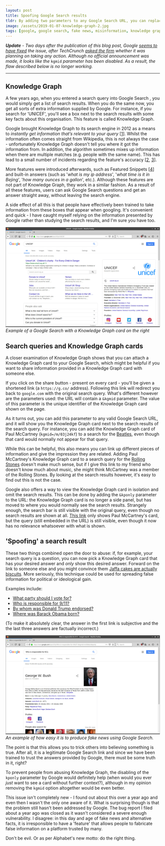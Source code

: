 ```yaml
---
layout: post
title: Spoofing Google Search results
tldr: By adding two parameters to any Google Search URL, you can replace search results with a Knowledge Graph card of your choice. A malicious user can use this to generate false information or 'fake news'.
image: /assets/2019-01-07-knowledge-graph-2.jpg
tags: [google, google search, fake news, misinformation, knowledge graph, knowledge card, google bug, google spoof, spoofing]
---
```


 ***Update*** -
 *Two days after the publication of this blog post, Google [seems to have fixed](https://twitter.com/Wietze/status/1083658736248541184) the issue, after TechCrunch [asked the firm](https://techcrunch.com/2019/01/09/a-simple-bug-makes-it-easy-to-spoof-google-search-results-into-spreading-misinformation/) whether it was planning on taking any action. Although no official announcement was made, it looks like the* `kgmid` *parameter has been disabled. As a result, the flaw described below is no longer working.*

----

## Knowledge Graph
A few years ago, when you entered a search query into Google Search , you would simply get a list of search results. When you do the same now, you get all sorts of extra information supplied by Google. For instance, if you search for 'UNICEF', you'll see a box next to the search results with some key facts about this organisation. This feature is called Knowledge Graph.

Google brought Knowledge Graph to its search engine in 2012 as a means to *instantly get information that’s relevant to your query* [[1]]. Whilst the information often comes straight from Wikipedia, this is not always the case - unfortunately Knowledge Graph doesn't tell you where it got the information from. In addition, the algorithm sometimes mixes up information when there are multiple matches (e.g. people with the same name). This has lead to a small number of incidents regarding the feature's accuracy [[2], [3]].

More features were introduced afterwards, such as Featured Snippets [[4]] and built-in answers (such as '*what is my ip address*', '*what time is it in Bejing*', '*how many ounces in a gallon*', etc.). Although these features are not part of Knowledge Graph, they work in a similar fashion. As a result of all these features, users can ask Google Search questions and get an answer straight away, without leaving the search engine.

A side effect of all this is that people have effectively been trained to take information from these boxes that appear when googling. It's convenient and quick - I have caught myself relying on the information presented by Google rather than studying the search results, and I'm sure you have too.

[![Screenshot of a Google Search with a Knowledge Graph card on the right.](/assets/2019-01-07-knowledge-graph-1.jpg)](/assets/2019-01-07-knowledge-graph-1.jpg)
*Example of a Google Search with a Knowledge Graph card on the right*

## Search queries and Knowledge Graph cards
A closer examination of Knowledge Graph shows that you can attach a Knowledge Graph card to your Google Search, which might be helpful if you want to share information provided in a Knowledge Graph card with someone else.

If you click on the share button - present on every card - you'll be given a shortened link (a `https://g.co/` address). Following this link will redirect you back to `google.com` with the original search query. What's different however are the parameters used: the URL will contain a `&kgmid` parameter. The value of this parameter is the unique identifier of the Knowledge Graph card shown on the page.

As it turns out, you can add this parameter to any valid Google Search URL, and it will show you the Knowledge Graph card next to the search results of the search query. For instance, you can add the Knowledge Graph card of Paul McCartney (`kgmid=/m/03j24kf`) to a search for the [Beatles](https://www.google.com/search?q=The+Beatles&kgmid=/m/03j24kf), even though that card would normally not appear for that query.

While this can be helpful, this also means you can link up different pieces of information and give the impression they are related. Adding Paul McCartney's Knowledge Graph card to a search query for the [Rolling Stones](https://www.google.com/search?q=Rolling+Stones&kgmid=/m/03j24kf) doesn't make much sense, but if I give this link to my friend who doesn't know much about music, she might think McCartney was a member of the Rolling Stones. By looking at the search results however, it's easy to find out this is not the case.

Google also offers a way to view the Knowledge Graph card in isolation and omit the search results. This can be done by adding the `&kponly` parameter to the URL: the Knowledge Graph card is no longer a side panel, but has moved to where you would normally see the search results. Strangely enough, the search bar is still visible with the original query, even though no search results are shown at all. [This link](https://www.google.com/search?q=Rolling+Stones&kgmid=/m/03j24kf&kponly) only shows Paul McCartney's card, but the query (still embedded in the URL) is still visible, even though it now has no relevance whatsoever with what is shown.

## 'Spoofing' a search result
These two things combined open the door to abuse: if, for example, your search query is a question, you can now pick a Knowledge Graph card that has your desired answer and *only* show this desired answer. Forward on the link to someone else and you might convince them [Jaffa cakes are actually biscuits](https://www.google.com/search?q=Are+Jaffa+cakes+biscuits+or+cakes&kgmid=/m/01tqs1&kponly). More seriously, this technique could be used for spreading false information for political or ideological gain.

Examples include:
- [What party should I vote for?](https://www.google.com/search?q=What+party+should+I+vote+for&kgmid=/m/01c9x&kponly)
- [Who is responsible for 9/11?](https://www.google.com/search?q=Who+is+responsible+for+9%2f11&kgmid=/m/09b6zr&kponly)
- [By whom was Donald Trump endorsed?](https://www.google.com/search?q=By+whom+was+Donald+Trump+endorsed&kgmid=/m/05ngt2&kponly)
- [Where was Barack Obama born?](https://www.google.com/search?q=Where+was+Barack+Obama+born&kgmid=/m/019rg5&kponly)

(To make it absolutely clear, the answer in the first link is subjective and the the last three answers are factually incorrect.)

[![Screenshot of a Google Search which seems to suggests George W. Bush was responsible for the 9/11 terrorist attack.](/assets/2019-01-07-knowledge-graph-2.jpg)](/assets/2019-01-07-knowledge-graph-2.jpg)
*An example of how easy it is to produce fake news using Google Search.*

The point is that this allows you to trick others into believing something is true. After all, it is a legitimate Google Search link and since we have been trained to trust the answers provided by Google, there must be some truth in it, right?

To prevent people from abusing Knowledge Graph, the disabling of the `kponly` parameter by Google would definitely help (when would you ever *just* want to see a card without further context?), although in my opinion removing the `kgmid` option altogether would be even better.


This issue isn't completely new - I found out about this over a year ago and even then I wasn't the only one aware of it. What is surprising though is that the problem still hasn't been addressed by Google. The bug report I filed about a year ago was closed as it wasn't considered a severe enough vulnerability. I disagree: in this day and age of fake news and alternative facts, it is irresponsible to have a 'feature' that allows people to fabricate false information on a platform trusted by many.

Don't be evil. Or as per Alphabet's new motto: do the right thing.

[1]: https://googleblog.blogspot.com/2012/05/introducing-knowledge-graph-things-not.html
[2]: https://www.nytimes.com/2017/12/16/business/google-thinks-im-dead.html
[3]: https://www.theregister.co.uk/2015/12/08/wikidata_special_report/
[4]: https://www.blog.google/products/search/reintroduction-googles-featured-snippets/
[5]: https://plus.google.com/+AaronBradley/posts/92wjiusi2YC
